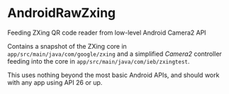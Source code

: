 # AndroidRawZxing
Feeding ZXing QR code reader from low-level Android Camera2 API

Contains a snapshot of the ZXing core in `app/src/main/java/com/google/zxing`
and a simplified _Camera2_ controller feeding into the core in `app/src/main/java/com/ieb/zxingtest`.

This uses nothing beyond the most basic Android APIs, and should work with any app using API 26 or up.

